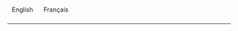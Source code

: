 <div>
  <input type="radio" id="tab1" name="tab" checked>
  <label for="tab1">English</label>
  <input type="radio" id="tab2" name="tab">
  <label for="tab2">Français</label>
  
  <div class="tab-content">
    <div class="tab1">
      <!-- English content goes here -->
      <h2>Bienvenue!</h2>
      <p>Maëlys Gioan est élève à l'École nationale des chartes, où elle suit le master "Technologies numériques appliquées à l'histoire".</p>
      <p>🎓 Titulaire d'une licence d'histoire avec mention très bien obtenue à l'université Paris IV, elle a acquis une solide formation en analyse historique. Lors d'un stage aux Archives municipales de Toulon, elle a développé des compétences en gestion archivistique et en documentation historique.</p>
      <p>🖋️ Dans son mémoire de M1, intitulé *« La paroisse Saint-Louis de Toulon en 1720 : aperçu social et démographique »*, elle a étudié l'histoire sociale de la paroisse en soulignant l'intérêt des technologies numériques pour l'analyse des dynamiques sociales.</p>
      <p>🖥️ Elle contribue actuellement au projet e-NDP, où elle travaille sur la lemmatisation de textes afin d'améliorer l'accessibilité numérique des registres du chapitre de la cathédrale Notre-Dame de Paris.</p>
      <p>💫 Passionnée par l'archivistique et les technologies numériques, elle aspire à faire progresser l'innovation numérique dans le domaine du patrimoine et des sciences humaines.</p>
    </div>
    <div class="tab2">
      <!-- French content goes here -->
      <h2>Welcome !</h2>
      <p>Maëlys Gioan is a student at the Ecole nationale des Chartes where she follows the Technologies numériques appliquées à l'histoire programme.</p>
      <p>🎓She previously earned a bachelor's degree in History from Paris IV university with highest honours, which provided her a strong foundation in historical analysis. Maëlys completed an internship at the Municipal Archives of Toulon, where she developed expertise in archival management and historical documentation.</p>
      <p>🖋️ In her M1 thesis, titled "_La paroisse Saint-Louis de Toulon en 1720 : aperçu social et démographique_", she explored the social history of the parish and highlighted the interests of integrating digital technologies to analyse social dynamics.</p>
      <p>🖥️ She is currently contributing to the e-NDP project, where she focuses on text lemmatisation, to enhance the digital accessibility of the Notre Dame de Paris cathedral chapter's registers.</p>
      <p>💫 Passionate about archival science and digital technology, she hopes to contribute to the advancement of digital innovation in heritage and the humanities.</p>
    </div>
  </div>
</div>

<style>
  input[type="radio"] {
    display: none;
  }
  label {
    display: inline-block;
    padding: 10px;
    cursor: pointer;
  }
  .tab-content > div {
    display: none;
  }
  input[type="radio"]:checked + label + .tab-content > div {
    display: block;
  }
</style>


---


